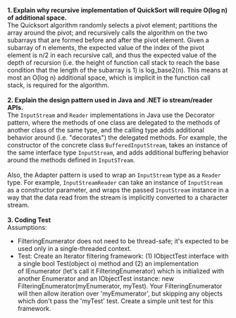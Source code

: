 **1. Explain why recursive implementation of QuickSort will require O(log n) of additional space.**  
The Quicksort algorithm randomly selects a pivot element; partitions the array around the pivot; and recursively calls the algorithm on the two subarrays that are formed before and after the pivot element. Given a subarray of n elements, the expected value of the index of the pivot element is n/2 in each recursive call, and thus the expected value of the depth of recursion (i.e. the height of function call stack to reach the base condition that the length of the subarray is 1) is log_base2(n). This means at most an O(log n) additional space, which is implicit in the function call stack, is required for the algorithm.  
&nbsp;  
**2. Explain the design pattern used in Java and .NET io stream/reader APIs.**  
The `InputStream` and `Reader` implementations in Java use the Decorator pattern, where the methods of one class are delegated to the methods of another class of the same type, and the calling type adds additional behavior around (i.e. "decorates") the delegated methods. For example, the constructor of the concrete class `BufferedInputStream`, takes an instance of the same interface type `InputStream`, and adds additional buffering behavior around the methods defined in `InputSTream`.  
&nbsp;  
Also, the Adapter pattern is used to wrap an `InputStream` type as a `Reader` type. For example, `InputStreamReader` can take an instance of `InputStream` as a constructor parameter, and wraps the passed `InputStream` instance in a way that the data read from the stream is implicitly converted to a character stream.  
&nbsp;  
**3. Coding Test**  
Assumptions:
- FilteringEnumerator does not need to be thread-safe; it's expected to be used only in a single-threaded context.
- Test: Create an Iterator filtering framework: (1) IObjectTest interface with a single bool Test(object o) method and (2) an implementation of IEnumerator (let&#39;s call it FilteringEnumerator) which is initialized with another Enumerator and an IObjectTest instance: new FilteringEnumerator(myEnumerator, myTest). Your FilteringEnumerator will then allow iteration over &#39;myEmumerator&#39;, but skipping any objects which don&#39;t pass the &#39;myTest&#39; test. Create a simple unit test for this framework.